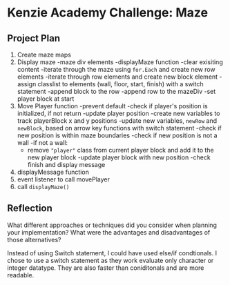 # Kenzie Academy Challenge: Maze

## Project Plan

1. Create maze maps
2. Display maze
 -maze div elements
 -displayMaze function
  -clear exisiting content
  -iterate through the maze using `for.Each` and create new row elements
  -iterate through row elements and create new block element
  -assign classlist to elements (wall, floor, start, finish) with a switch statement
  -append block to the row
  -append row to the mazeDiv
  -set player block at start
3. Move Player function
 -prevent default
 -check if player's position is initialized, if not return
 -update player position
   -create new variables to track playerBlock x and y positions
   -update new variables, `newRow` and `newBlock`, based on arrow key functions with switch statement
 -check if new position is within maze boundaries
 -check if new position is not a wall
   -if not a wall:
    - remove `"player"` class from current player block and add it to the new player block
    -update player block with new position
 -check finish and display message
4. displayMessage function  
5. event listener to call movePlayer
6. call `displayMaze()`


## Reflection

What different approaches or techniques did you consider when planning your implementation? What were the advantages and disadvantages of those alternatives?

Instead of using Switch statement, I could have used else/if condtionals. I chose to use a switch statement as they work evaluate only character or integer datatype. They are also faster than coniditonals and are more readable.
